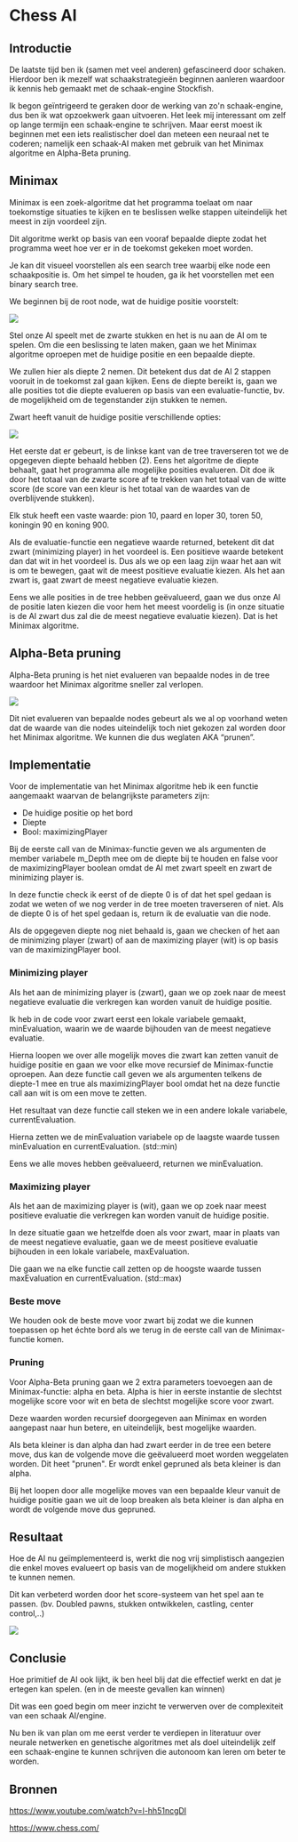 # Chess AI
## Introductie
De laatste tijd ben ik (samen met veel anderen) gefascineerd door schaken. Hierdoor ben ik mezelf wat schaakstrategieën beginnen aanleren waardoor ik kennis heb gemaakt met de schaak-engine Stockfish.

Ik begon geïntrigeerd te geraken door de werking van zo'n schaak-engine, dus ben ik wat opzoekwerk gaan uitvoeren. Het leek mij interessant om zelf op lange termijn een schaak-engine te schrijven. Maar eerst moest ik beginnen met een iets realistischer doel dan meteen een neuraal net te coderen; namelijk een schaak-AI maken met gebruik van het Minimax algoritme en Alpha-Beta pruning.

## Minimax
Minimax is een zoek-algoritme dat het programma toelaat om naar toekomstige situaties te kijken en te beslissen welke stappen uiteindelijk het meest in zijn voordeel zijn.

Dit algoritme werkt op basis van een vooraf bepaalde diepte zodat het programma weet hoe ver er in de toekomst gekeken moet worden.

Je kan dit visueel voorstellen als een search tree waarbij elke node een schaakpositie is. Om het simpel te houden, ga ik het voorstellen met een binary search tree.

We beginnen bij de root node, wat de huidige positie voorstelt:

![](Images/Root.png)

Stel onze AI speelt met de zwarte stukken en het is nu aan de AI om te spelen. Om die een beslissing te laten maken, gaan we het Minimax algoritme oproepen met de huidige positie en een bepaalde diepte.

We zullen hier als diepte 2 nemen. Dit betekent dus dat de AI 2 stappen vooruit in de toekomst zal gaan kijken. Eens de diepte bereikt is, gaan we alle posities tot die diepte evalueren op basis van een evaluatie-functie, bv. de mogelijkheid om de tegenstander zijn stukken te nemen.

Zwart heeft vanuit de huidige positie verschillende opties:

![](Images/Minimax_tree.PNG)

Het eerste dat er gebeurt, is de linkse kant van de tree traverseren tot we de opgegeven diepte behaald hebben (2). Eens het algoritme de diepte behaalt, gaat het programma alle mogelijke posities evalueren. Dit doe ik door het totaal van de zwarte score af te trekken van het totaal van de witte score (de score van een kleur is het totaal van de waardes van de overblijvende stukken).

Elk stuk heeft een vaste waarde: pion 10, paard en loper 30, toren 50, koningin 90 en koning 900.

Als de evaluatie-functie een negatieve waarde returned, betekent dit dat zwart (minimizing player) in het voordeel is. Een positieve waarde betekent dan dat wit in het voordeel is. Dus als we op een laag zijn waar het aan wit is om te bewegen, gaat wit de meest positieve evaluatie kiezen. Als het aan zwart is, gaat zwart de meest negatieve evaluatie kiezen.

Eens we alle posities in de tree hebben geëvalueerd, gaan we dus onze AI de positie laten kiezen die voor hem het meest voordelig is (in onze situatie is de AI zwart dus zal die de meest negatieve evaluatie kiezen). Dat is het Minimax algoritme.

## Alpha-Beta pruning
Alpha-Beta pruning is het niet evalueren van bepaalde nodes in de tree waardoor het Minimax algoritme sneller zal verlopen.

![](Images/alphabeta.png)

Dit niet evalueren van bepaalde nodes gebeurt als we al op voorhand weten dat de waarde van die nodes uiteindelijk toch niet gekozen zal worden door het Minimax algoritme. We kunnen die dus weglaten AKA “prunen”.

## Implementatie
Voor de implementatie van het Minimax algoritme heb ik een functie aangemaakt waarvan de belangrijkste parameters zijn:
  - De huidige positie op het bord
  - Diepte
  - Bool: maximizingPlayer

Bij de eerste call van de Minimax-functie geven we als argumenten de member variabele m_Depth mee om de diepte bij te houden en false voor de maximizingPlayer boolean omdat de AI met zwart speelt en zwart de minimizing player is.

In deze functie check ik eerst of de diepte 0 is of dat het spel gedaan is zodat we weten of we nog verder in de tree moeten traverseren of niet. Als de diepte 0 is of het spel gedaan is, return ik de evaluatie van die node.

Als de opgegeven diepte nog niet behaald is, gaan we checken of het aan de minimizing player (zwart) of aan de maximizing player (wit) is op basis van de maximizingPlayer bool.

### Minimizing player
Als het aan de minimizing player is (zwart), gaan we op zoek naar de meest negatieve evaluatie die verkregen kan worden vanuit de huidige positie.

Ik heb in de code voor zwart eerst een lokale variabele gemaakt, minEvaluation, waarin we de waarde bijhouden van de meest negatieve evaluatie.

Hierna loopen we over alle mogelijk moves die zwart kan zetten vanuit de huidige positie en gaan we voor elke move recursief de Minimax-functie oproepen. Aan deze functie call geven we als argumenten telkens de diepte-1 mee en true als maximizingPlayer bool omdat het na deze functie call aan wit is om een move te zetten.

Het resultaat van deze functie call steken we in een andere lokale variabele, currentEvaluation.

Hierna zetten we de minEvaluation variabele op de laagste waarde tussen minEvaluation en currentEvaluation. (std::min)

Eens we alle moves hebben geëvalueerd, returnen we minEvaluation.

### Maximizing player
Als het aan de maximizing player is (wit), gaan we op zoek naar meest positieve evaluatie die verkregen kan worden vanuit de huidige positie.

In deze situatie gaan we hetzelfde doen als voor zwart, maar in plaats van de meest negatieve evaluatie, gaan we de meest positieve evaluatie bijhouden in een lokale variabele, maxEvaluation.

Die gaan we na elke functie call zetten op de hoogste waarde tussen maxEvaluation en currentEvaluation. (std::max)

### Beste move
We houden ook de beste move voor zwart bij zodat we die kunnen toepassen op het échte bord als we terug in de eerste call van de Minimax-functie komen.

### Pruning
Voor Alpha-Beta pruning gaan we 2 extra parameters toevoegen aan de Minimax-functie: alpha en beta. Alpha is hier in eerste instantie de slechtst mogelijke score voor wit en beta de slechtst mogelijke score voor zwart.

Deze waarden worden recursief doorgegeven aan Minimax en worden aangepast naar hun betere, en uiteindelijk, best mogelijke waarden.

Als beta kleiner is dan alpha dan had zwart eerder in de tree een betere move, dus kan de volgende move die geëvalueerd moet worden weggelaten worden. Dit heet "prunen". Er wordt enkel gepruned als beta kleiner is dan alpha.

Bij het loopen door alle mogelijke moves van een bepaalde kleur vanuit de huidige positie gaan we uit de loop breaken als beta kleiner is dan alpha en wordt de volgende move dus gepruned.

## Resultaat
Hoe de AI nu geïmplementeerd is, werkt die nog vrij simplistisch aangezien die enkel moves evalueert op basis van de mogelijkheid om andere stukken te kunnen nemen.

Dit kan verbeterd worden door het score-systeem van het spel aan te passen. (bv. Doubled pawns, stukken ontwikkelen, castling, center control,..)

![](Images/chessgif.gif)

## Conclusie
Hoe primitief de AI ook lijkt, ik ben heel blij dat die effectief werkt en dat je ertegen kan spelen. (en in de meeste gevallen kan winnen)

Dit was een goed begin om meer inzicht te verwerven over de complexiteit van een schaak AI/engine.

Nu ben ik van plan om me eerst verder te verdiepen in literatuur over neurale netwerken en genetische algoritmes met als doel uiteindelijk zelf een schaak-engine te kunnen schrijven die autonoom kan leren om beter te worden.

## Bronnen
https://www.youtube.com/watch?v=l-hh51ncgDI

https://www.chess.com/
